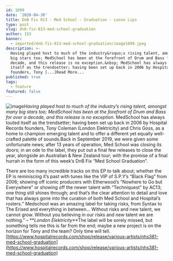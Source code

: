 ```yaml
---
id: 1099
date: '2020-04-30'
title: DnB Fix 013 - Med School - Graduation - Loose Lips
type: post
slug: dnb-fix-013-med-school-graduation
author: 153
banner:
  - imported/dnb-fix-013-med-school-graduation/image1099.jpeg
description: >-
  Having played host to much of the industry&rsquo;s rising talent, amongst many
  big stars too; MedSchool has been at the forefront of Drum and Bass for over a
  decade, and this release is no exception.&nbsp; MedSchool has always touted
  itself as the trendsetter; having been set up back in 2006 by Hospital Records
  founders, Tony [...]Read More...
published: true
tags:
  - feature
featured: false
---
```

![image](../imported/dnb-fix-013-med-school-graduation/image1099.jpeg)_Having played host to much of the industry’s rising talent, amongst many big stars too; MedSchool has been at the forefront of Drum and Bass for over a decade, and this release is no exception._ MedSchool has always touted itself as the trendsetter; having been set up back in 2006 by Hospital Records founders, Tony Coleman (London Elektricity) and Chris Goss, as a home to champion emerging talent and to offer a different yet equally well-crafted palette of sounds.Back in September 2019, we were given some unfortunate news; after 13 years of operation, Med School was closing its doors; in an ode to the label, they put out a final few releases to close the year, alongside an Australian & New Zealand tour; with the promise of a final hurrah in the form of this week’s DnB Fix “Med School Graduation”.

There are too many incredible tracks on this EP to talk about; whether the EP is reminiscing it’s past with tunes like the VIP of S.P.Y’s “Black Flag” from 2006; showing off iconic producers with Etherwood’s “Nowhere to Go but Everywhere” or showing off the newer talent with “Techniquest” by AC13; one thing still shines through; and that’s the clear attention to detail and love that has always gone into the curation of both Med School and Hospital’s rosters.“ Medschool was an amazing label for taking risks, from Syntax to The Erised and everything in between… Without risks and new talent, we cannot grow. Without you believing in our risks and new talent we are nothing.” – **_London Elektricity_**The label will be sorely missed, but something tells me this is far from the end; maybe a new project is on the horizon for Tony and the team? Only time will tell.[](https://www.hospitalrecords.com/shop/release/various-artists/nhs381-med-school-graduation)[https://www.hospitalrecords.com/shop/release/various-artists/nhs381-med-school-graduation](https://www.hospitalrecords.com/shop/release/various-artists/nhs381-med-school-graduation)
